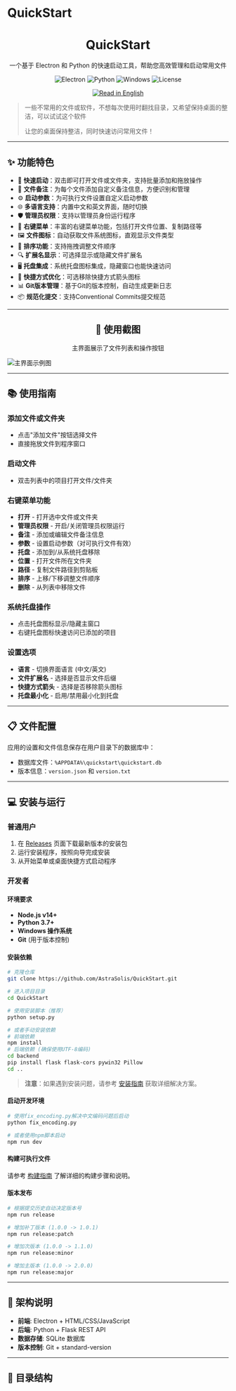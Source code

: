 # QuickStart

<div align="center">
    <h1>QuickStart</h1>
    <p>一个基于 Electron 和 Python 的快速启动工具，帮助您高效管理和启动常用文件</p>
    <p>
        <img src="https://img.shields.io/badge/Electron-16.0+-blue.svg" alt="Electron">
        <img src="https://img.shields.io/badge/Python-3.7+-green.svg" alt="Python">
        <img src="https://img.shields.io/badge/Windows-10+-yellow.svg" alt="Windows">
        <img src="https://img.shields.io/badge/License-MIT-lightgrey.svg" alt="License">
    </p>
    <p>
        <a href="README_EN.md">
            <img src="https://img.shields.io/badge/English-Read%20in%20English-blue" alt="Read in English">
        </a>
    </p>
</div>

> 一些不常用的文件或软件，不想每次使用时翻找目录，又希望保持桌面的整洁，可以试试这个软件
>
> 让您的桌面保持整洁，同时快速访问常用文件！

---

## ✨ 功能特色

- 🚀 **快速启动**：双击即可打开文件或文件夹，支持批量添加和拖放操作
- 📝 **文件备注**：为每个文件添加自定义备注信息，方便识别和管理
- ⚙️ **启动参数**：为可执行文件设置自定义启动参数
- 🌐 **多语言支持**：内置中文和英文界面，随时切换
- 🛡️ **管理员权限**：支持以管理员身份运行程序
- 📂 **右键菜单**：丰富的右键菜单功能，包括打开文件位置、复制路径等
- 🖼️ **文件图标**：自动获取文件系统图标，直观显示文件类型
- 🔄 **排序功能**：支持拖拽调整文件顺序
- 🔍 **扩展名显示**：可选择显示或隐藏文件扩展名
- 🖥️ **托盘集成**：系统托盘图标集成，隐藏窗口也能快速访问
- 🔗 **快捷方式优化**：可选移除快捷方式箭头图标
- 📊 **Git版本管理**：基于Git的版本控制，自动生成更新日志
- 📦 **规范化提交**：支持Conventional Commits提交规范

---

<div align="center">
    <h2>📸 使用截图</h2>
    <p>主界面展示了文件列表和操作按钮</p>
</div>

![主界面示例图](https://img.picui.cn/free/2025/05/15/6825828e6b7a7.png)

---

## 📚 使用指南

### 添加文件或文件夹

- 点击"添加文件"按钮选择文件
- 直接拖放文件到程序窗口

### 启动文件

- 双击列表中的项目打开文件/文件夹

### 右键菜单功能

- **打开** - 打开选中文件或文件夹
- **管理员权限** - 开启/关闭管理员权限运行
- **备注** - 添加或编辑文件备注信息
- **参数** - 设置启动参数（对可执行文件有效）
- **托盘** - 添加到/从系统托盘移除
- **位置** - 打开文件所在文件夹
- **路径** - 复制文件路径到剪贴板
- **排序** - 上移/下移调整文件顺序
- **删除** - 从列表中移除文件

### 系统托盘操作

- 点击托盘图标显示/隐藏主窗口
- 右键托盘图标快速访问已添加的项目

### 设置选项

- **语言** - 切换界面语言 (中文/英文)
- **文件扩展名** - 选择是否显示文件后缀
- **快捷方式箭头** - 选择是否移除箭头图标
- **托盘最小化** - 启用/禁用最小化到托盘

---

## 📋 文件配置

应用的设置和文件信息保存在用户目录下的数据库中：

- 数据库文件：`%APPDATA%\quickstart\quickstart.db`
- 版本信息：`version.json` 和 `version.txt`

---

## 💻 安装与运行

### 普通用户

1. 在 [Releases](https://github.com/AstraSolis/QuickStart/releases/) 页面下载最新版本的安装包
2. 运行安装程序，按照向导完成安装
3. 从开始菜单或桌面快捷方式启动程序

### 开发者

#### 环境要求

- **Node.js v14+**
- **Python 3.7+**
- **Windows 操作系统**
- **Git** (用于版本控制)

#### 安装依赖

```bash
# 克隆仓库
git clone https://github.com/AstraSolis/QuickStart.git

# 进入项目目录
cd QuickStart

# 使用安装脚本（推荐）
python setup.py

# 或者手动安装依赖
# 前端依赖
npm install
# 后端依赖 (确保使用UTF-8编码)
cd backend
pip install flask flask-cors pywin32 Pillow
cd ..
```

> **注意**：如果遇到安装问题，请参考 [安装指南](./README_SETUP.md) 获取详细解决方案。

#### 启动开发环境

```bash
# 使用fix_encoding.py解决中文编码问题后启动
python fix_encoding.py

# 或者使用npm脚本启动
npm run dev
```

#### 构建可执行文件

请参考 [构建指南](./build/README.md) 了解详细的构建步骤和说明。

#### 版本发布

```bash
# 根据提交历史自动决定版本号
npm run release

# 增加补丁版本 (1.0.0 -> 1.0.1)
npm run release:patch

# 增加次版本 (1.0.0 -> 1.1.0)
npm run release:minor

# 增加主版本 (1.0.0 -> 2.0.0)
npm run release:major
```

---

## 🔧 架构说明

- **前端**: Electron + HTML/CSS/JavaScript
- **后端**: Python + Flask REST API
- **数据存储**: SQLite 数据库
- **版本控制**: Git + standard-version

---

## 📂 目录结构

```
